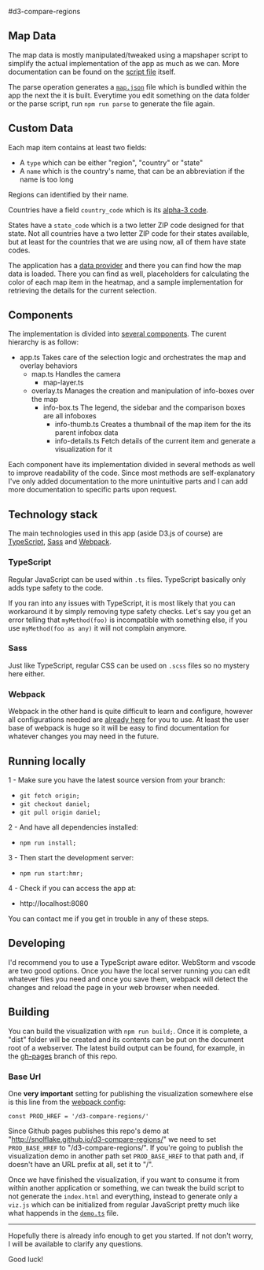 #d3-compare-regions

## Map Data
The map data is mostly manipulated/tweaked using a mapshaper script to simplify the actual implementation of the app as much as we can.
More documentation can be found on the [script file](data/parse) itself.

The parse operation generates a [`map.json`](data/map.json) file which is bundled within the app the next the it is built.
Everytime you edit something on the data folder or the parse script, run `npm run parse` to generate the file again.

## Custom Data
Each map item contains at least two fields:
 - A `type` which can be either "region", "country" or "state"
 - A `name` which is the country's name, that can be an abbreviation if the name is too long

Regions can identified by their name.

Countries have a field `country_code` which is its [alpha-3 code](https://en.wikipedia.org/wiki/ISO_3166-1#Current_codes).

States have a `state_code` which is a two letter ZIP code designed for that state. Not all countries have a two letter ZIP code for their states available, but at least for the countries that we are using now, all of them have state codes.

The application has a [data provider](src/data.ts) and there you can find how the map data is loaded.
There you can find as well, placeholders for calculating the color of each map item in the heatmap, and a sample implementation for retrieving the details for the current selection.

## Components
The implementation is divided into [several components](src/components).
The curent hierarchy is as follow:
- app.ts Takes care of the selection logic and orchestrates the map and overlay behaviors
    - map.ts Handles the camera
        - map-layer.ts
    - overlay.ts Manages the creation and manipulation of info-boxes over the map
        - info-box.ts The legend, the sidebar and the comparison boxes are all infoboxes
            - info-thumb.ts Creates a thumbnail of the map item for the its parent infobox data
            - info-details.ts Fetch details of the current item and generate a visualization for it

Each component have its implementation divided in several methods as well to improve readability of the code.
Since most methods are self-explanatory I've only added documentation to the more unintuitive parts and I can add more documentation to specific parts upon request.

## Technology stack
The main technologies used in this app (aside D3.js of course) are [TypeScript](https://www.typescriptlang.org/docs/tutorial.html), [Sass](http://sass-lang.com/guide) and [Webpack](https://webpack.js.org/concepts/).

### TypeScript
Regular JavaScript can be used within `.ts` files. TypeScript basically only adds type safety to the code.

If you ran into any issues with TypeScript, it is most likely that you can workaround it by simply removing type safety checks. Let's say you get an error telling that `myMethod(foo)` is incompatible with something else, if you use `myMethod(foo as any)` it will not complain anymore.

### Sass
Just like TypeScript, regular CSS can be used on `.scss` files so no mystery here either.

### Webpack
Webpack in the other hand is quite difficult to learn and configure, however all configurations needed are [already here](webpack.config.js) for you to use. At least the user base of webpack is huge so it will be easy to find documentation for whatever changes you may need in the future.

## Running locally
1 - Make sure you have the latest source version from your branch:

 - `git fetch origin;`
 - `git checkout daniel;`
 - `git pull origin daniel;`
 
2 - And have all dependencies installed:
 - `npm run install;`
 
3 - Then start the development server:
 - `npm run start:hmr;`

4 - Check if you can access the app at:
 - http://localhost:8080

You can contact me if you get in trouble in any of these steps.

## Developing
I'd recommend you to use a TypeScript aware editor. WebStorm and vscode are two good options.
Once you have the local server running you can edit whatever files you need and once you save them, webpack will detect the changes and reload the page in your web browser when needed.

## Building
You can build the visualization with `npm run build;`. Once it is complete, a "dist" folder will be created and its contents can be put on the document root of a webserver. The latest build output can be found, for example, in the [gh-pages](https://github.com/snolflake/d3-compare-regions/tree/gh-pages) branch of this repo.

### Base Url
One **very important** setting for publishing the visualization somewhere else is this line from the [webpack config](webpack.config.js):
```
const PROD_HREF = '/d3-compare-regions/'
```

Since Github pages publishes this repo's demo at "http://snolflake.github.io/d3-compare-regions/" we need to set `PROD_BASE_HREF` to "/d3-compare-regions/". If you're going to publish the visualization demo in another path set `PROD_BASE_HREF` to that path and, if doesn't have an URL prefix at all, set it to "/".

Once we have finished the visualization, if you want to consume it from within another application or something, we can tweak the build script to not generate the `index.html` and everything, instead to generate only a `viz.js` which can be initialized from regular JavaScript pretty much like what happends in the [`demo.ts`](src/demo.ts) file.


----------

Hopefully there is already info enough to get you started. If not don't worry, I will be available to clarify any questions.

Good luck!
